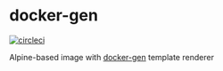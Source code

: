 # docker-gen

[![circleci][circleci]](https://circleci.com/gh/vektorcloud/docker-gen)

Alpine-based image with [docker-gen](https://github.com/jwilder/docker-gen) template renderer

[circleci]: https://img.shields.io/circleci/build/gh/vektorcloud/docker-gen?color=1dd6c9&logo=CircleCI&logoColor=1dd6c9&style=for-the-badge "docker-gen"
